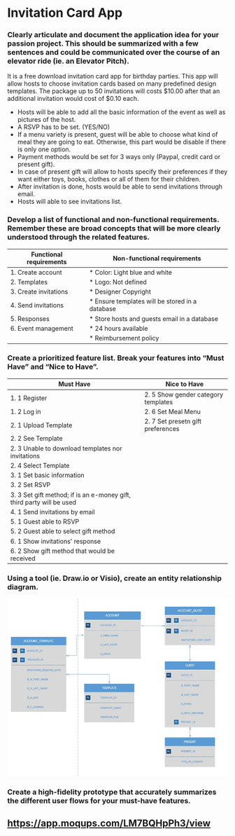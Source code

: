 # Invitation Card App

### Clearly articulate and document the application idea for your passion project. This should be summarized with a few sentences and could be communicated over the course of an elevator ride (ie. an Elevator Pitch).

It is a free download invitation card app for birthday parties. This app will allow hosts to choose invitation cards based on many predefined design templates. The package up to 50 invitations will costs $10.00 after that an additional invitation would cost of $0.10 each.

* Hosts will be able to add all the basic information of the event as well as pictures of the host. 
* A RSVP has to be set. (YES/NO)
* If a menu variety is present, guest will be able to choose what kind of meal they are going to eat. Otherwise, this part would be disable if there is only one option.
* Payment methods would be set for 3 ways only (Paypal, credit card or present gift).
* In case of present gift will allow to hosts specify their preferences if they want either toys, books, clothes or all of them for their children.
* After invitation is done, hosts would be able to send invitations through email.
* Hosts will able to see invitations list.

### Develop a list of functional and non-functional requirements. Remember these are broad concepts that will be more clearly understood through the related features.

| Functional requirements   | Non-functional requirements                       |
| ---                       | ---                                               |
| 1. Create account         | *	Color: Light blue and white                     |
| 2. Templates              | * Logo: Not defined                               |
| 3. Create invitations     | * Designer Copyright                              |
| 4. Send invitations       | * Ensure templates will be stored in a database   |
| 5. Responses              | * Store hosts and guests email in a database      |
| 6. Event management       | * 24 hours available                              |
|                           | * Reimbursement policy                            |

### Create a prioritized feature list. Break your features into “Must Have” and “Nice to Have”.

| Must Have                                         | Nice to Have                        |
| ---                                               | ---                                 |
| 1. 1 Register                                     | 2. 5 Show gender category templates |
| 1. 2 Log in                                       | 2. 6 Set Meal Menu                  |
| 2. 1 Upload Template                              | 2. 7 Set presetn gift preferences   |
| 2. 2 See Template                                 |                                     |
| 2. 3 Unable to download templates nor invitations |                                     |
| 2. 4 Select Template                              |                                     |
| 3. 1 Set basic information                        |                                     |
| 3. 2 Set RSVP                                     |                                     |
| 3. 3 Set gift method; if is an e-money gift, third party will be used |                 |
| 4. 1 Send invitations by email                    |                                     |
| 5. 1 Guest able to RSVP                           |                                     |
| 5. 2 Guest able to select gift method             |                                     |
| 6. 1 Show invitations' response                   |                                     |
| 6. 2 Show gift method that would be received      |                                     |

### Using a tool (ie. Draw.io or Visio), create an entity relationship diagram.

![ERD](/Images/ERD.png)

### Create a high-fidelity prototype that accurately summarizes the different user flows for your must-have features.

## https://app.moqups.com/LM7BQHpPh3/view
